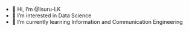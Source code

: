 - 👋 Hi, I’m @Isuru-LK
- 👀 I’m interested in Data Science
- 🌱 I’m currently learning Information and Communication Engineering

<!---
Isuru-LK/Isuru-LK is a ✨ special ✨ repository because its `README.md` (this file) appears on your GitHub profile.
You can click the Preview link to take a look at your changes.
--->
